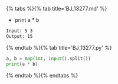 {% tabs %}{% tab title='BJ_13277.md' %}

* print a * b

```txt
Input: 5 3
Output: 15
```

{% endtab %}{% tab title='BJ_13277.py' %}

```py
a, b = map(int, input().split())
print(a * b)
```

{% endtab %}{% endtabs %}
